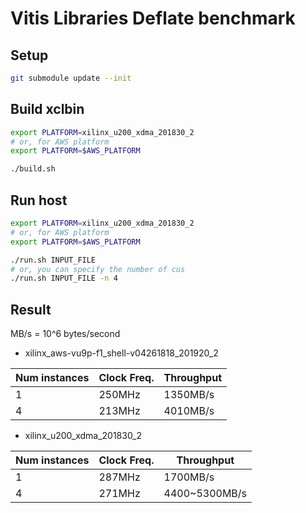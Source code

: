 Vitis Libraries Deflate benchmark
=================================

Setup
-----

```bash
git submodule update --init
```

Build xclbin
------------

```bash
export PLATFORM=xilinx_u200_xdma_201830_2
# or, for AWS platform
export PLATFORM=$AWS_PLATFORM

./build.sh
```

Run host
--------

```bash
export PLATFORM=xilinx_u200_xdma_201830_2
# or, for AWS platform
export PLATFORM=$AWS_PLATFORM

./run.sh INPUT_FILE
# or, you can specify the number of cus
./run.sh INPUT_FILE -n 4
```

Result
------

MB/s = 10^6 bytes/second

* xilinx_aws-vu9p-f1_shell-v04261818_201920_2

| Num instances | Clock Freq. | Throughput |
|---------------|-------------|------------|
| 1             | 250MHz      | 1350MB/s   |
| 4             | 213MHz      | 4010MB/s   |

* xilinx_u200_xdma_201830_2

| Num instances | Clock Freq. | Throughput |
|---------------|-------------|------------|
| 1             | 287MHz      | 1700MB/s   |
| 4             | 271MHz      | 4400~5300MB/s  |




